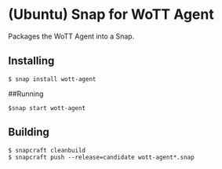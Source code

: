 # (Ubuntu) Snap for WoTT Agent

Packages the WoTT Agent into a Snap.


## Installing

```
$ snap install wott-agent
```

##Running
```
$snap start wott-agent
```

## Building


```
$ snapcraft cleanbuild
$ snapcraft push --release=candidate wott-agent*.snap
```
